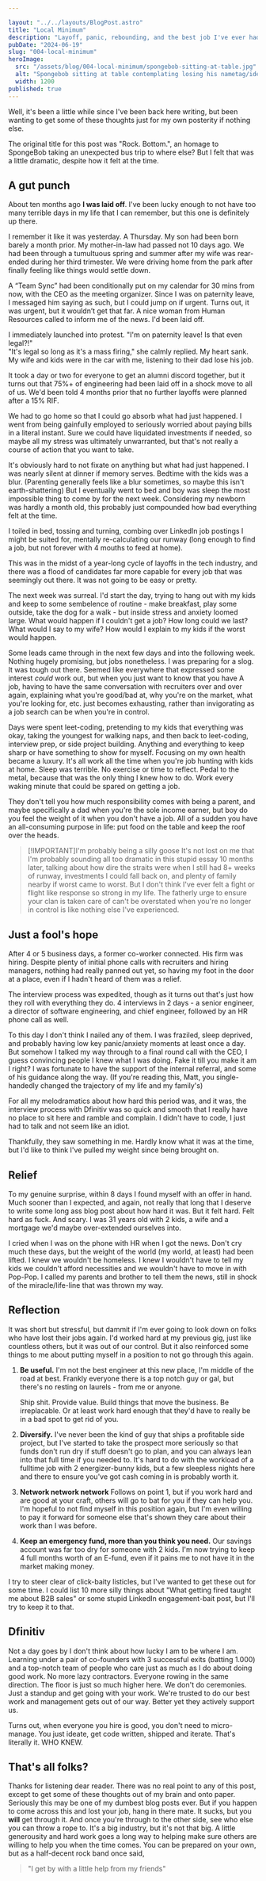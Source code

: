 ```yaml
---

layout: "../../layouts/BlogPost.astro"
title: "Local Minimum"
description: "Layoff, panic, rebounding, and the best job I've ever had."
pubDate: "2024-06-19"
slug: "004-local-minimum"
heroImage:
  src: "/assets/blog/004-local-minimum/spongebob-sitting-at-table.jpg"
  alt: "Spongebob sitting at table contemplating losing his nametag/identity"
  width: 1200
published: true
---
```

Well, it's been a little while since I've been back here writing, but been wanting to get some of these thoughts just for my own posterity if nothing else.  

The original title for this post was "Rock. Bottom.", an homage to SpongeBob taking an unexpected bus trip to where else? But I felt that was a little dramatic, despite how it felt at the time.

## A gut punch

About ten months ago **I was laid off**. I've been lucky enough to not have too many terrible days in my life that I can remember, but this one is definitely up there.

I remember it like it was yesterday. A Thursday. My son had been born barely a month prior. My mother-in-law had passed not 10 days ago. We had been through a tumultuous spring and summer after my wife was rear-ended during her third trimester. We were driving home from the park after finally feeling like things would settle down.

A “Team Sync” had been conditionally put on my calendar for 30 mins from now, with the CEO as the meeting organizer. Since I was on paternity leave, I messaged him saying as such, but I could jump on if urgent. Turns out, it was urgent, but it wouldn’t get that far. A nice woman from Human Resources called to inform me of the news. I'd been laid off.

I immediately launched into protest. "I'm on paternity leave! Is that even legal?!"  
"It's legal so long as it's a mass firing," she calmly replied. My heart sank. My wife and kids were in the car with me, listening to their dad lose his job.

It took a day or two for everyone to get an alumni discord together, but it turns out that 75%+ of engineering had been laid off in a shock move to all of us. We'd been told 4 months prior that no further layoffs were planned after a 15% RIF.

We had to go home so that I could go absorb what had just happened. I went from being gainfully employed to seriously worried about paying bills in a literal instant.  Sure we could have liquidated investments if needed, so maybe all my stress was ultimately unwarranted, but that's not really a course of action that you want to take.

It's obviously hard to not fixate on anything but what had just happened. I was nearly silent at dinner if memory serves. Bedtime with the kids was a blur. (Parenting generally feels like a blur sometimes, so maybe this isn't earth-shattering)  But I eventually went to bed and boy was sleep the most impossible thing to come by for the next week. Considering my newborn was hardly a month old, this probably just compounded how bad everything felt at the time.

I toiled in bed, tossing and turning, combing over LinkedIn job postings I might be suited for, mentally re-calculating our runway (long enough to find a job, but not forever with 4 mouths to feed at home).

 This was in the midst of a year-long cycle of layoffs in the tech industry, and there was a flood of candidates far more capable for every job that was seemingly out there.  It was not going to be easy or pretty.

 The next week was surreal. I'd start the day, trying to hang out with my kids and keep to some sembelence of routine - make breakfast, play some outside, take the dog for a walk - but inside stress and anxiety loomed large.  What would happen if I couldn't get a job? How long could we last? What would I say to my wife? How would I explain to my kids if the worst would happen.

 Some leads came through in the next few days and into the following week. Nothing hugely promising, but jobs nonetheless. I was preparing for a slog. It was tough out there. Seemed like everywhere that expressed some interest *could* work out, but when you just want to know that you have A job, having to have the same conversation with recruiters over and over again, explaining what you're good/bad at, why you're on the market, what you're looking for, etc. just becomes exhausting, rather than invigorating as a job search can be when you're in control.

Days were spent leet-coding, pretending to my kids that everything was okay, taking the youngest for walking naps, and then back to leet-coding, interview prep, or side project building. Anything and everything to keep sharp or have something to show for myself. Focusing on my own health became a luxury.  It's all work all the time when you're job hunting with kids at home. Sleep was terrible. No exercise or time to reflect. Pedal to the metal, because that was the only thing I knew how to do. Work every waking minute that could be spared on getting a job.

They don't tell you how much responsibility comes with being a parent, and maybe specifically a dad when you're the sole income earner, but boy do you feel the weight of it when you don't have a job. All of a sudden you have an all-consuming purpose in life: put food on the table and keep the roof over the heads.

> [!IMPORTANT]I'm probably being a silly goose
>It's not lost on me that I'm probably sounding all too dramatic in this stupid essay 10 months later, talking about how dire the straits were when I still had 8+ weeks of runway, investments I could fall back on, and plenty of family nearby if worst came to worst. But I don't think I've ever felt a fight or flight like response so strong in my life. The fatherly urge to ensure your clan is taken care of can't be overstated when you're no longer in control is like nothing else I've experienced. 

## Just a fool's hope

After 4 or 5 business days, a former co-worker connected. His firm was hiring. Despite plenty of initial phone calls with recruiters and hiring managers, nothing had really panned out yet, so having my foot in the door at a place, even if I hadn't heard of them was a relief.

The interview process was expedited, though as it turns out that's just how they roll with everything they do. 4 interviews in 2 days - a senior engineer, a director of software engineering, and chief engineer, followed by an HR phone call as well.

To this day I don't think I nailed any of them. I was fraziled, sleep deprived, and probably having low key panic/anxiety moments at least once a day. But somehow I talked my way through to a final round call with the CEO, I guess convincing people I knew what I was doing. Fake it till you make it am I right? I was fortunate to have the support of the internal referral, and some of his guidance along the way. (If you're reading this, Matt, you single-handedly changed the trajectory of my life and my family's)

For all my melodramatics about how hard this period was, and it was, the interview process with Dfinitiv was so quick and smooth that I really have no place to sit here and ramble and complain. I didn't have to code, I just had to talk and not seem like an idiot.

Thankfully, they saw something in me. Hardly know what it was at the time, but I'd like to think I've pulled my weight since being brought on.  

## Relief

To my genuine surprise, within 8 days I found myself with an offer in hand. Much sooner than I expected, and again, not really that long that I deserve to write some long ass blog post about how hard it was. But it felt hard. Felt hard as fuck. And scary. I was 31 years old with 2 kids, a wife and a mortgage we'd maybe over-extended ourselves into.

I cried when I was on the phone with HR when I got the news. Don't cry much these days, but the weight of the world (my world, at least) had been lifted. I knew we wouldn't be homeless. I knew I wouldn't have to tell my kids we couldn't afford necessities and we wouldn't have to move in with Pop-Pop. I called my parents and brother to tell them the news, still in shock of the miracle/life-line that was thrown my way.

## Reflection

It was short but stressful, but dammit if I'm ever going to look down on folks who have lost their jobs again. I'd worked hard at my previous gig, just like countless others, but it was out of our control. But it also reinforced some things to me about putting myself in a position to not go through this again.

1. **Be useful.** I'm not the best engineer at this new place, I'm middle of the road at best. Frankly everyone there is a top notch guy or gal, but there's no resting on laurels - from me or anyone.

    Ship shit. Provide value. Build things that move the business. Be irreplacable. Or at least work hard enough that they'd have to really be in a bad spot to get rid of you.

2. **Diversify.** I've never been the kind of guy that ships a profitable side project, but I've started to take the prospect more seriously so that funds don't run dry if stuff doesn't go to plan, and you can always lean into that full time if you needed to. It's hard to do with the workload of a fulltime job with 2 energizer-bunny kids, but a few sleepless nights here and there to ensure you've got cash coming in is probably worth it.

3. **Network network network** Follows on point 1, but if you work hard and are good at your craft, others will go to bat for you if they can help you.  I'm hopeful to not find myself in this position again, but I'm even willing to pay it forward for someone else that's shown they care about their work than I was before.

4. **Keep an emergency fund, more than you think you need.** Our savings account was far too dry for someone with 2 kids. I'm now trying to keep 4 full months worth of an E-fund, even if it pains me to not have it in the market making money.

I try to steer clear of click-baity listicles, but I've wanted to get these out for some time. I could list 10 more silly things about "What getting fired taught me about B2B sales" or some stupid LinkedIn engagement-bait post, but I'll try to keep it to that.

## Dfinitiv

Not a day goes by I don't think about how lucky I am to be where I am. Learning under a pair of co-founders with 3 successful exits (batting 1.000) and a top-notch team of people who care just as much as I do about doing good work. No more lazy contractors. Everyone rowing in the same direction. The floor is just so much higher here. We don't do ceremonies. Just a standup and get going with your work. We're trusted to do our best work and management gets out of our way. Better yet they actively support us.

Turns out, when everyone you hire is good, you don't need to micro-manage. You just ideate, get code written, shipped and iterate. That's literally it. WHO KNEW.

## That's all folks?

Thanks for listening dear reader. There was no real point to any of this post, except to get some of these thoughts out of my brain and onto paper. Seriously this may be one of my dumbest blog posts ever.
But if you happen to come across this and lost your job, hang in there mate. It sucks, but you **will** get through it. And once you're through to the other side, see who else you can throw a rope to. It's a big industry, but it's not that big. A little generousity and hard work goes a long way to helping make sure others are willing to help you when the time comes. You can be prepared on your own, but as a half-decent rock band once said,
>"I get by with a little help from my friends"

